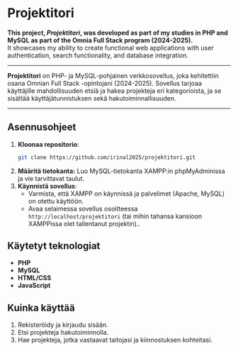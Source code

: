 # Projektitori

**This project, _Projektitori_, was developed as part of my studies in PHP and MySQL as part of the Omnia Full Stack program (2024-2025).**  
It showcases my ability to create functional web applications with user authentication, search functionality, and database integration.

---

**Projektitori** on PHP- ja MySQL-pohjainen verkkosovellus, joka kehitettiin osana Omnian Full Stack -opintojani (2024-2025). Sovellus tarjoaa käyttäjille mahdollisuuden etsiä ja hakea projekteja eri kategorioista, ja se sisältää käyttäjätunnistuksen sekä hakutoiminnallisuuden.

---

## Asennusohjeet

1. **Kloonaa repositorio**:
   ```bash
   git clone https://github.com/irinal2025/projektitori.git
2. **Määritä tietokanta:** Luo MySQL-tietokanta XAMPP:in phpMyAdminissa ja vie tarvittavat taulut.
3. **Käynnistä sovellus**:  
   - Varmista, että XAMPP on käynnissä ja palvelimet (Apache, MySQL) on otettu käyttöön.  
   - Avaa selaimessa sovellus osoitteessa `http://localhost/projektitori` (tai mihin tahansa kansioon XAMPPissa olet tallentanut projektin)..

## Käytetyt teknologiat

- **PHP**
- **MySQL**
- **HTML/CSS**
- **JavaScript**

## Kuinka käyttää

1. Rekisteröidy ja kirjaudu sisään.
2. Etsi projekteja hakutoiminnolla.
3. Hae projekteja, jotka vastaavat taitojasi ja kiinnostuksen kohteitasi.
